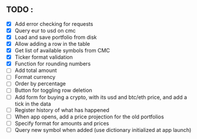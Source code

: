 ## TODO :
- [x] Add error checking for requests
- [x] Query eur to usd on cmc
- [x] Load and save portfolio from disk
- [x] Allow adding a row in the table
- [x] Get list of available symbols from CMC
- [x] Ticker format validation
- [x] Function for rounding numbers
- [ ] Add total amount
- [ ] Format currency
- [ ] Order by percentage
- [ ] Button for toggling row deletion
- [ ] Add form for buying a crypto, with its usd and btc/eth price,
and add a tick in the data
- [ ] Register history of what has happened
- [ ] When app opens, add a price projection for the old portfolios
- [ ] Specify format for amounts and prices
- [ ] Query new symbol when added (use dictionary initialized at app launch)

